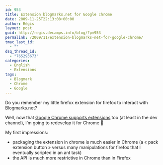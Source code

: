 ```yaml
---
id: 953
title: Extension blogmarks.net for Google chrome
date: 2009-11-25T22:13:08+00:00
author: Régis
layout: post
guid: http://regis.decamps.info/blog/?p=953
permalink: /2009/11/extension-blogmarks-net-for-google-chrome/
tmac_last_id:
  - ""
dsq_thread_id:
  - "765293673"
categories:
  - English
  - Extensions
tags:
  - Blogmark
  - Chrome
  - Google
---
```

Do you remember my little firefox extension for firefox to interact with Blogmarks.net?

Well, now that [Google Chrome supports extensions](http://lifehacker.com/5405519/an-early-look-at-chromes-extensions-system) too (at least in the dev channel), I’m going to redevelop it for Chrome 🙂

My first impressions:

  * packaging the extension in chrome is much easier in Chrome (a « pack extension button » versus many manipulations for firefox that I eventually scripted in an ant task)
  * the API is much more restrictive in Chrome than in Firefox
